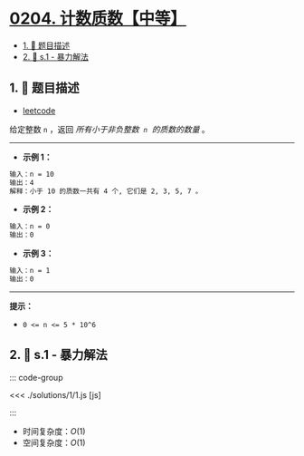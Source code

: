 # [0204. 计数质数【中等】](https://github.com/tnotesjs/TNotes.leetcode/tree/main/notes/0204.%20%E8%AE%A1%E6%95%B0%E8%B4%A8%E6%95%B0%E3%80%90%E4%B8%AD%E7%AD%89%E3%80%91)

<!-- region:toc -->

- [1. 📝 题目描述](#1--题目描述)
- [2. 🎯 s.1 - 暴力解法](#2--s1---暴力解法)

<!-- endregion:toc -->

## 1. 📝 题目描述

- [leetcode](https://leetcode.cn/problems/count-primes/)

给定整数 `n` ，返回 _所有小于非负整数  `n`  的质数的数量_ 。

---

- **示例 1：**

```txt
输入：n = 10
输出：4
解释：小于 10 的质数一共有 4 个, 它们是 2, 3, 5, 7 。
```

- **示例 2：**

```txt
输入：n = 0
输出：0
```

- **示例 3：**

```txt
输入：n = 1
输出：0
```

---

**提示：**

- `0 <= n <= 5 * 10^6`

## 2. 🎯 s.1 - 暴力解法

::: code-group

<<< ./solutions/1/1.js [js]

:::

- 时间复杂度：$O(1)$
- 空间复杂度：$O(1)$
